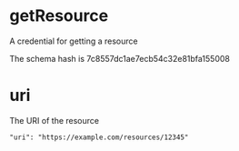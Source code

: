 # getResource

A credential for getting a resource

The schema hash is 7c8557dc1ae7ecb54c32e81bfa155008

# uri

The URI of the resource

```
"uri": "https://example.com/resources/12345"
```
